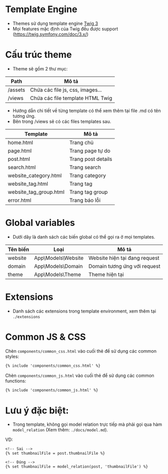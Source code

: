 # Template Engine
- Themes sử dụng template engine [Twig 3](https://twig.symfony.com/)
- Mọi features mặc định của Twig đều được support (https://twig.symfony.com/doc/3.x/)

# Cấu trúc theme
- Theme sẽ gồm 2 thư mục:

| Path    | Mô tả                            |
|---------|----------------------------------|
| /assets | Chứa các file js, css, images... |
| /views | Chứa các file template HTML Twig |

- Hướng dẫn chi tiết về từng template có thể xem thêm tại file .md có tên tương ứng.
- Bên trong /views sẽ có các files templates sau.

| Template               | Mô tả              |
|------------------------|--------------------|
| home.html              | Trang chủ          |
| page.html              | Trang page tự do   |
| post.html              | Trang post details |
| search.html            | Trang search       |
| website_category.html  | Trang category     |
| website_tag.html       | Trang tag          |
| website_tag_group.html | Trang tag group    | 
| error.html             | Trang báo lỗi      |

# Global variables
- Dưới dây là danh sách các biến global có thể gọi ra ở mọi templates.

| Tên biến | Loại               | Mô tả                         |
|----------|--------------------|-------------------------------|
| website  | App\Models\Website | Website hiện tại đang request |
| domain   | App\Models\Domain  | Domain tương ứng với request  |
| theme | App\Models\Theme | Theme hiện tại                |

# Extensions
- Danh sách các extensions trong template environment, xem thêm tại `./extensions`

# Common JS & CSS

Chèn `components/common_css.html` vào cuối thẻ <head> để sử dụng các common styles:
```html
{% include 'components/common_css.html' %}
```

Chèn `components/common_js.html` vào cuối thẻ <body> để sử dụng các common functions:
```html
{% include 'components/common_js.html' %}
```

# Lưu ý đặc biệt:
- Trong template, không gọi model relation trực tiếp mà phải gọi qua hàm `model_relation` (Xem thêm: `./docs/model.md`). 

VD:
```twig
<!-- Sai -->
{% set thumbnailFile = post.thumbnailFile %}

<!-- Đúng -->
{% set thumbnailFile = model_relation(post, 'thumbnailFile') %}
```
